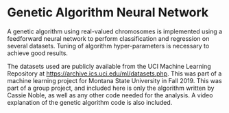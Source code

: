 # Genetic Algorithm Neural Network
A genetic algorithm using real-valued chromosomes is implemented using a feedforward neural network to perform classification and regression on several datasets. Tuning of algorithm hyper-parameters is necessary to achieve good results. 

The datasets used are publicly available from the UCI Machine Learning Repository at https://archive.ics.uci.edu/ml/datasets.php. This was part of a machine learning project for Montana State University in Fall 2019. This was part of a group project, and included here is only the algorithm written by Cassie Noble, as well as any other code needed for the analysis. A video explanation of the genetic algorithm code is also included. 
